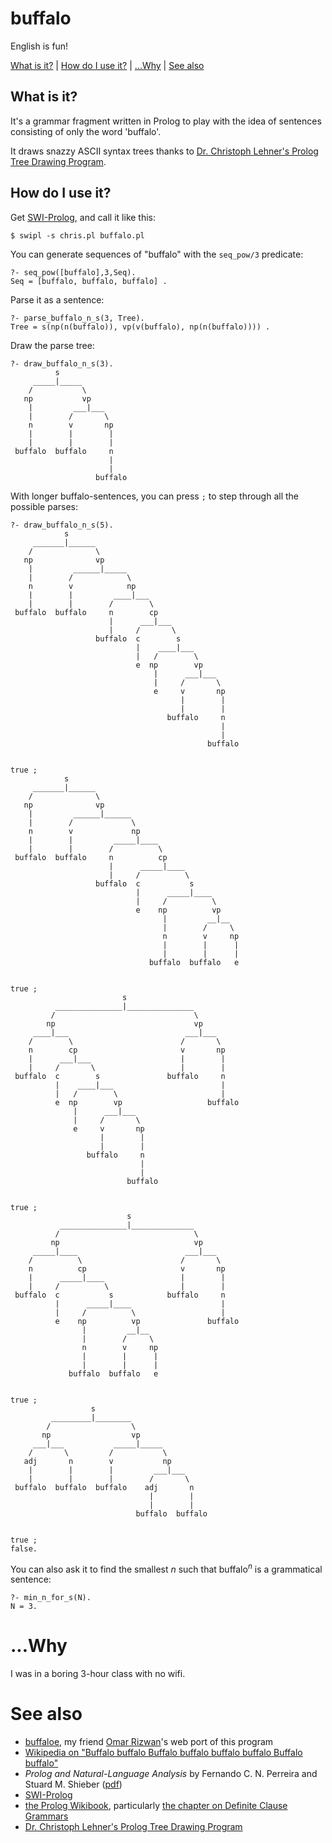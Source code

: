 # buffalo

English is fun!

[What is it?](#what-is-it) | [How do I use it?](#how-do-i-use-it) | [...Why](#why) | [See also](#see-also)

## What is it?

It's a grammar fragment written in Prolog to play with the idea of sentences consisting of only the word 'buffalo'.

It draws snazzy ASCII syntax trees thanks to [Dr. Christoph Lehner's Prolog Tree Drawing Program](http://www.nyu.edu/pages/linguistics/workbook/lehner/).

## How do I use it?

Get [SWI-Prolog](http://www.swi-prolog.org/), and call it like this:

	$ swipl -s chris.pl buffalo.pl

You can generate sequences of "buffalo" with the `seq_pow/3` predicate:

	?- seq_pow([buffalo],3,Seq).
	Seq = [buffalo, buffalo, buffalo] .

Parse it as a sentence:

	?- parse_buffalo_n_s(3, Tree).
	Tree = s(np(n(buffalo)), vp(v(buffalo), np(n(buffalo)))) .

Draw the parse tree:

	?- draw_buffalo_n_s(3).
	          s
	     _____|_____
	    /           \
	   np           vp
	    |         ___|___
	    |        /       \
	    n        v       np
	    |        |        |
	    |        |        |
	 buffalo  buffalo     n
	                      |
	                      |
	                   buffalo

With longer buffalo-sentences, you can press `;` to step through all the possible parses:

	?- draw_buffalo_n_s(5).
	            s
	     _______|______
	    /              \
	   np              vp
	    |         ______|_____
	    |        /            \
	    n        v            np
	    |        |         ____|___
	    |        |        /        \
	 buffalo  buffalo     n        cp
	                      |      ___|___
	                      |     /       \
	                   buffalo  c        s
	                            |    ____|___
	                            |   /        \
	                            e  np        vp
	                                |      ___|___
	                                |     /       \
	                                e     v       np
	                                      |        |
	                                      |        |
	                                   buffalo     n
	                                               |
	                                               |
	                                            buffalo


	true ;
	            s
	     _______|______
	    /              \
	   np              vp
	    |         ______|______
	    |        /             \
	    n        v             np
	    |        |         _____|____
	    |        |        /          \
	 buffalo  buffalo     n          cp
	                      |      _____|____
	                      |     /          \
	                   buffalo  c           s
	                            |      _____|____
	                            |     /          \
	                            e    np          vp
	                                  |         __|__
	                                  |        /     \
	                                  n        v     np
	                                  |        |      |
	                                  |        |      |
	                               buffalo  buffalo   e


	true ;
	                         s
	          _______________|_______________
	         /                               \
	        np                               vp
	     ____|___                          ___|___
	    /        \                        /       \
	    n        cp                       v       np
	    |      ___|___                    |        |
	    |     /       \                   |        |
	 buffalo  c        s               buffalo     n
	          |    ____|___                        |
	          |   /        \                       |
	          e  np        vp                   buffalo
	              |      ___|___
	              |     /       \
	              e     v       np
	                    |        |
	                    |        |
	                 buffalo     n
	                             |
	                             |
	                          buffalo


	true ;
	                          s
	           _______________|______________
	          /                              \
	         np                              vp
	     _____|____                        ___|___
	    /          \                      /       \
	    n          cp                     v       np
	    |      _____|____                 |        |
	    |     /          \                |        |
	 buffalo  c           s            buffalo     n
	          |      _____|____                    |
	          |     /          \                   |
	          e    np          vp               buffalo
	                |         __|__
	                |        /     \
	                n        v     np
	                |        |      |
	                |        |      |
	             buffalo  buffalo   e


	true ;
	                  s
	         _________|________
	        /                  \
	       np                  vp
	     ___|___           _____|_____
	    /       \         /           \
	   adj       n        v           np
	    |        |        |         ___|___
	    |        |        |        /       \
	 buffalo  buffalo  buffalo    adj       n
	                               |        |
	                               |        |
	                            buffalo  buffalo


	true ;
	false.

You can also ask it to find the smallest <i>n</i> such that buffalo<sup><i>n</i></sup> is a grammatical sentence:

	?- min_n_for_s(N).
	N = 3.

# ...Why

I was in a boring 3-hour class with no wifi.

# See also

- [buffaloe](https://github.com/osnr/buffaloe), my friend [Omar Rizwan](https://rsnous.com/)'s web port of this program
- [Wikipedia on "Buffalo buffalo Buffalo buffalo buffalo buffalo Buffalo buffalo"](https://en.wikipedia.org/wiki/Buffalo_buffalo_Buffalo_buffalo_buffalo_buffalo_Buffalo_buffalo)
- *Prolog and Natural-Language Analysis* by Fernando C. N. Perreira and Stuard M. Shieber ([pdf](http://www.mtome.com/Publications/PNLA/prolog-digital.pdf))
- [SWI-Prolog](http://www.swi-prolog.org/)
- [the Prolog Wikibook](https://en.wikibooks.org/wiki/Prolog), particularly [the chapter on Definite Clause Grammars](https://en.wikibooks.org/wiki/Prolog/Definite_Clause_Grammars)
- [Dr. Christoph Lehner's Prolog Tree Drawing Program](http://www.nyu.edu/pages/linguistics/workbook/lehner/)
